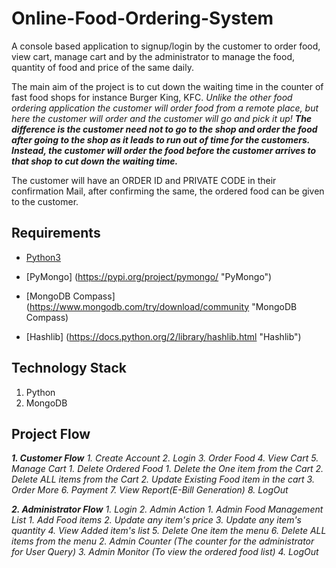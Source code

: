 # Online-Food-Ordering-System
A console based application to signup/login by the customer to order food, view cart, manage cart and by the administrator to manage the food, quantity of food and price of the same daily.

The main aim of the project is to cut down the waiting time in the counter of fast food shops for instance Burger King, KFC. _Unlike the other food ordering application the customer will order food from a remote place, but here the customer will order and the customer will go and pick it up!_
___The difference is the customer need not to go to the shop and order the food after going to the shop as it leads to run out of time for the customers. Instead, the customer will order the food before the customer arrives to that shop to cut down the waiting time.___  
 
 The customer will have an ORDER ID and PRIVATE CODE in their confirmation Mail, after confirming the same, the ordered food can be given to the customer. 
 
 ## Requirements
 
  * [Python3](https://www.python.org/downloads/ "Python3")
 
  * [PyMongo] (https://pypi.org/project/pymongo/ "PyMongo")
  
  * [MongoDB Compass] (https://www.mongodb.com/try/download/community "MongoDB Compass)
  
  * [Hashlib] (https://docs.python.org/2/library/hashlib.html "Hashlib")
  
 
 ## Technology Stack
 
  1. Python
  2. MongoDB
  
 ## Project Flow
 
   ___1. Customer Flow___
    _1. Create Account
    2. Login 
    3. Order Food
    4. View Cart
    5. Manage Cart
        1. Delete Ordered Food
           1. Delete the One item from the Cart
           2. Delete ALL items from the Cart
        2. Update Existing Food item in the cart
        3. Order More
     6. Payment
     7. View Report(E-Bill Generation)
     8. LogOut_
     
   ___2. Administrator Flow___
     _1. Login
     2. Admin Action
        1. Admin Food Management List
            1. Add Food items
            2. Update any item's price 
            3. Update any item's quantity
            4. View Added item's list
            5. Delete One item the menu
            6. Delete ALL items from the menu
        2. Admin Counter (The counter for the                     administrator for User Query)
        3. Admin Monitor (To view the ordered food               list)
        4. LogOut_
